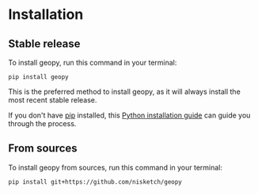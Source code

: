 # Installation

## Stable release

To install geopy, run this command in your terminal:

```
pip install geopy
```

This is the preferred method to install geopy, as it will always install the most recent stable release.

If you don't have [pip](https://pip.pypa.io) installed, this [Python installation guide](http://docs.python-guide.org/en/latest/starting/installation/) can guide you through the process.

## From sources

To install geopy from sources, run this command in your terminal:

```
pip install git+https://github.com/nisketch/geopy
```

